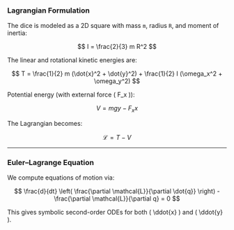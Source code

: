 ### Lagrangian Formulation

The dice is modeled as a 2D square with mass `m`, radius `R`, and moment of inertia:

$$
I = \frac{2}{3} m R^2
$$

The linear and rotational kinetic energies are:

$$
T = \frac{1}{2} m (\dot{x}^2 + \dot{y}^2) + \frac{1}{2} I (\omega_x^2 + \omega_y^2)
$$

Potential energy (with external force \( F_x \)):

$$
V = m g y - F_x x
$$

The Lagrangian becomes:

$$
\mathcal{L} = T - V
$$

---

### Euler–Lagrange Equation

We compute equations of motion via:

$$
\frac{d}{dt} \left( \frac{\partial \mathcal{L}}{\partial \dot{q}} \right) - \frac{\partial \mathcal{L}}{\partial q} = 0
$$

This gives symbolic second-order ODEs for both \( \ddot{x} \) and \( \ddot{y} \).
